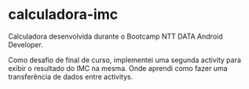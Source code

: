 # calculadora-imc

Calculadora desenvolvida durante o Bootcamp NTT DATA Android Developer.

Como desafio de final de curso, implementei uma segunda activity para exibir o resultado do IMC na mesma. 
Onde aprendi como fazer uma transferência de dados entre activitys.
